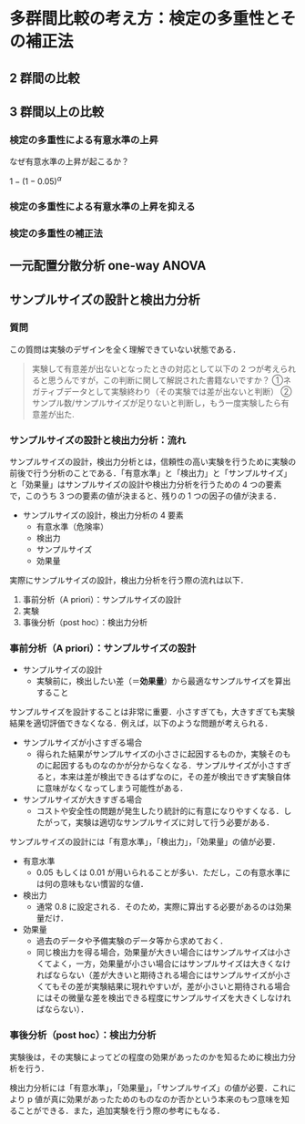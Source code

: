 # 多群間比較の考え方：検定の多重性とその補正法

## 2 群間の比較

## 3 群間以上の比較

### 検定の多重性による有意水準の上昇

なぜ有意水準の上昇が起こるか？

$1 - (1 - 0.05)^\alpha$

### 検定の多重性による有意水準の上昇を抑える

### 検定の多重性の補正法

## 一元配置分散分析 one-way ANOVA

## サンプルサイズの設計と検出力分析

### 質問

この質問は実験のデザインを全く理解できていない状態である．

> 実験して有意差が出ないとなったときの対応として以下の 2 つが考えられると思うんですが，この判断に関して解説された書籍ないですか？
> ①ネガティブデータとして実験終わり（その実験では差が出ないと判断）
> ②サンプル数/サンプルサイズが足りないと判断し，もう一度実験したら有意差が出た.

### サンプルサイズの設計と検出力分析：流れ

サンプルサイズの設計，検出力分析とは，信頼性の高い実験を行うために実験の前後で行う分析のことである．「有意水準」と「検出力」と「サンプルサイズ」と「効果量」はサンプルサイズの設計や検出力分析を行うための 4 つの要素で，このうち 3 つの要素の値が決まると、残りの 1 つの因子の値が決まる．

- サンプルサイズの設計，検出力分析の 4 要素
  - 有意水準（危険率）
  - 検出力
  - サンプルサイズ
  - 効果量

実際にサンプルサイズの設計，検出力分析を行う際の流れは以下．

1. 事前分析（A priori）：サンプルサイズの設計
2. 実験
3. 事後分析（post hoc）：検出力分析

### 事前分析（A priori）：サンプルサイズの設計

- サンプルサイズの設計
  - 実験前に，検出したい差（＝**効果量**）から最適なサンプルサイズを算出すること

サンプルサイズを設計することは非常に重要．小さすぎても，大きすぎても実験結果を適切評価できなくなる．例えば，以下のような問題が考えられる．

- サンプルサイズが小さすぎる場合
  - 得られた結果がサンプルサイズの小ささに起因するものか，実験そのものに起因するものなのかが分からなくなる．サンプルサイズが小さすぎると，本来は差が検出できるはずなのに，その差が検出できず実験自体に意味がなくなってしまう可能性がある．
- サンプルサイズが大きすぎる場合
  - コストや安全性の問題が発生したり統計的に有意になりやすくなる．したがって，実験は適切なサンプルサイズに対して行う必要がある．

サンプルサイズの設計には「有意水準」，「検出力」，「効果量」の値が必要．

- 有意水準
  - 0.05 もしくは 0.01 が用いられることが多い．ただし，この有意水準には何の意味もない慣習的な値．
- 検出力
  - 通常 0.8 に設定される．そのため，実際に算出する必要があるのは効果量だけ．
- 効果量
  - 過去のデータや予備実験のデータ等から求めておく．
  - 同じ検出力を得る場合，効果量が大きい場合にはサンプルサイズは小さくてよく，一方，効果量が小さい場合にはサンプルサイズは大きくなければならない（差が大きいと期待される場合にはサンプルサイズが小さくてもその差が実験結果に現れやすいが，差が小さいと期待される場合にはその微量な差を検出できる程度にサンプルサイズを大きくしなければならない）．

### 事後分析（post hoc）：検出力分析

実験後は，その実験によってどの程度の効果があったのかを知るために検出力分析を行う．

検出力分析には「有意水準」，「効果量」，「サンプルサイズ」の値が必要．これにより p 値が真に効果があったためのものなのか否かという本来のもつ意味を知ることができる．また，追加実験を行う際の参考にもなる．
